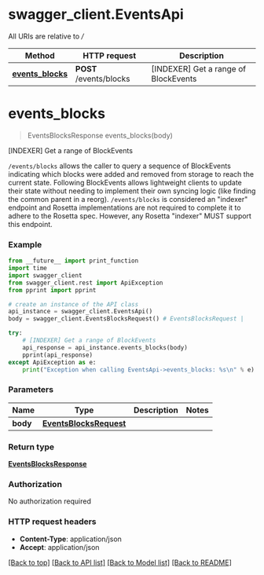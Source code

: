 # swagger_client.EventsApi

All URIs are relative to */*

Method | HTTP request | Description
------------- | ------------- | -------------
[**events_blocks**](EventsApi.md#events_blocks) | **POST** /events/blocks | [INDEXER] Get a range of BlockEvents

# **events_blocks**
> EventsBlocksResponse events_blocks(body)

[INDEXER] Get a range of BlockEvents

`/events/blocks` allows the caller to query a sequence of BlockEvents indicating which blocks were added and removed from storage to reach the current state. Following BlockEvents allows lightweight clients to update their state without needing to implement their own syncing logic (like finding the common parent in a reorg). `/events/blocks` is considered an \"indexer\" endpoint and Rosetta implementations are not required to complete it to adhere to the Rosetta spec. However, any Rosetta \"indexer\" MUST support this endpoint.

### Example
```python
from __future__ import print_function
import time
import swagger_client
from swagger_client.rest import ApiException
from pprint import pprint

# create an instance of the API class
api_instance = swagger_client.EventsApi()
body = swagger_client.EventsBlocksRequest() # EventsBlocksRequest | 

try:
    # [INDEXER] Get a range of BlockEvents
    api_response = api_instance.events_blocks(body)
    pprint(api_response)
except ApiException as e:
    print("Exception when calling EventsApi->events_blocks: %s\n" % e)
```

### Parameters

Name | Type | Description  | Notes
------------- | ------------- | ------------- | -------------
 **body** | [**EventsBlocksRequest**](EventsBlocksRequest.md)|  | 

### Return type

[**EventsBlocksResponse**](EventsBlocksResponse.md)

### Authorization

No authorization required

### HTTP request headers

 - **Content-Type**: application/json
 - **Accept**: application/json

[[Back to top]](#) [[Back to API list]](../README.md#documentation-for-api-endpoints) [[Back to Model list]](../README.md#documentation-for-models) [[Back to README]](../README.md)

